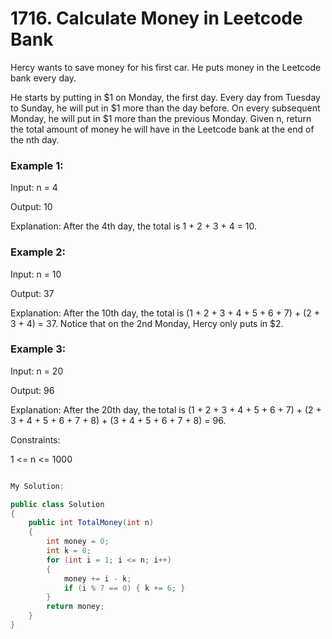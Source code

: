 # 1716. Calculate Money in Leetcode Bank
Hercy wants to save money for his first car. He puts money in the Leetcode bank every day.

He starts by putting in $1 on Monday, the first day. Every day from Tuesday to Sunday, he will put in $1 more than the day before. On every subsequent Monday, he will put in $1 more than the previous Monday.
Given n, return the total amount of money he will have in the Leetcode bank at the end of the nth day.

 

### Example 1:

Input: n = 4

Output: 10

Explanation: After the 4th day, the total is 1 + 2 + 3 + 4 = 10.
### Example 2:

Input: n = 10

Output: 37

Explanation: After the 10th day, the total is (1 + 2 + 3 + 4 + 5 + 6 + 7) + (2 + 3 + 4) = 37. Notice that on the 2nd Monday, Hercy only puts in $2.
### Example 3:

Input: n = 20

Output: 96

Explanation: After the 20th day, the total is (1 + 2 + 3 + 4 + 5 + 6 + 7) + (2 + 3 + 4 + 5 + 6 + 7 + 8) + (3 + 4 + 5 + 6 + 7 + 8) = 96.
 

Constraints:

1 <= n <= 1000


```csharp

My Solution:

public class Solution
{
    public int TotalMoney(int n)
    {
        int money = 0;
        int k = 0;
        for (int i = 1; i <= n; i++)
        {
            money += i - k;
            if (i % 7 == 0) { k += 6; }
        }
        return money;
    }
}

```
